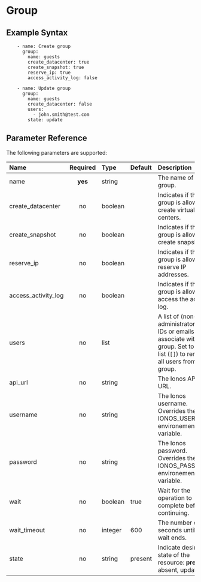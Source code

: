# Group

## Example Syntax

```text
    - name: Create group
      group:
        name: guests
        create_datacenter: true
        create_snapshot: true
        reserve_ip: true
        access_activity_log: false

    - name: Update group
      group:
        name: guests
        create_datacenter: false
        users:
          - john.smith@test.com
        state: update
```

## Parameter Reference

The following parameters are supported:

| Name | Required | Type | Default | Description |
| :--- | :---: | :--- | :--- | :--- |
| name | **yes** | string |  | The name of the group. |
| create\_datacenter | no | boolean |  | Indicates if the group is allowed to create virtual data centers. |
| create\_snapshot | no | boolean |  | Indicates if the group is allowed to create snapshots. |
| reserve\_ip | no | boolean |  | Indicates if the group is allowed to reserve IP addresses. |
| access\_activity\_log | no | boolean |  | Indicates if the group is allowed to access the activity log. |
| users | no | list |  | A list of \(non-administrator\) user IDs or emails to associate with the group. Set to empty list \(`[]`\) to remove all users from the group. |
| api\_url | no | string |  | The Ionos API base URL. |
| username | no | string |  | The Ionos username. Overrides the IONOS\_USERNAME environement variable. |
| password | no | string |  | The Ionos password. Overrides the IONOS\_PASSWORD environement variable. |
| wait | no | boolean | true | Wait for the operation to complete before continuing. |
| wait\_timeout | no | integer | 600 | The number of seconds until the wait ends. |
| state | no | string | present | Indicate desired state of the resource: **present**, absent, update |

